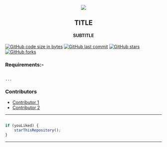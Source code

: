  <p align="center">
    <img src="https://technologyandsociety.org/wp-content/uploads/Logo-Color-1.jpg" />
    <h2 align="center">TITLE</h2>
    <h4 align="center">SUBTITLE</h4>
</p>

[![GitHub code size in bytes](https://img.shields.io/github/languages/code-size/ieeessitvit/template?logo=github&style=social)](https://github.com/ieeessitvit/) [![GitHub last commit](https://img.shields.io/github/last-commit/ieeessitvit/Tech-Updates?style=social&logo=git)](https://github.com/ieeessitvit/) [![GitHub stars](https://img.shields.io/github/stars/ieeessitvit/Tech-Updates?style=social)](https://github.com/ieeessitvit/.../stargazers) [![GitHub forks](https://img.shields.io/github/forks/ieeessitvit/Tech-Updates?style=social&logo=git)](https://github.com/ieeessitvit/.../network)


### Requirements:-

```

...

```


### Contributors

- [ Contributor 1 ](https://github.com/)
- [ Contributor 2 ](https://github.com/)


---------

```javascript

if (youLiked) {
    starThisRepository();
}

```

-----------
